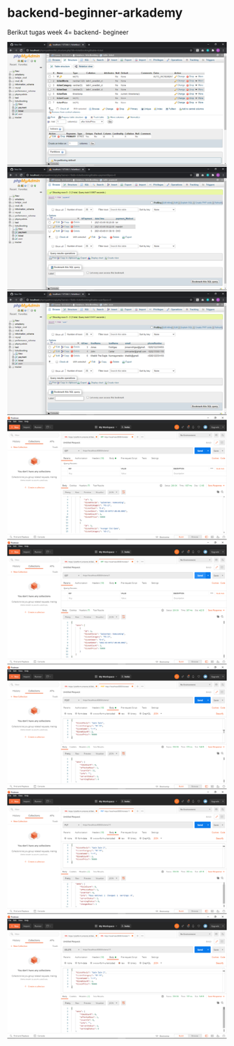 # backend-beginner-arkademy

Berikut tugas week 4= backend- begineer

<img src="img/Screenshot (211).png">
<img src="img/Screenshot (212).png">
<img src="img/Screenshot (213).png">
<img src="img/Screenshot (214).png">
<img src="img/Screenshot (215).png">
<img src="img/Screenshot (216).png">
<img src="img/Screenshot (217).png">
<img src="img/Screenshot (218).png">

